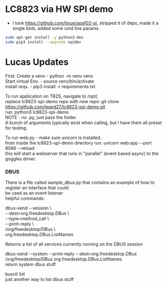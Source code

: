 # LC8823 via HW SPI demo

- I took https://github.com/tinue/apa102-pi, stripped it of deps, made it a single blob, added some cmd line params.

```bash  
sudo apt-get install -y python3-dev  
sudo pip3 install --upgrade spidev  
```

# Lucas Updates


First: Create a venv - python -m venv venv  
Start virtual Env. - source venv/bin/activate  
install reqs. - pip3 install -r requirements.txt  

To run application on TB2S, navigate to /opt/,  
replace lc8823-spi-demo repo with new repo: git clone https://github.com/lward27/lc8823-spi-demo.git  
run: python3 lc8823-spi-demo  
NOTE - no .py, just pass the folder.  
A bunch of arguments typically exist when calling, but I have them all preset for testing.  

To run web.py - make sure uvicorn is installed.  
from inside the lc8823-spi-demo directory run: uvicorn web:app --port 8086 --reload  
this will start a webserver that runs in "parallel" (event based async) to the goggles driver.  

### DBUS
There is a file called sample_dbus.py that contains an example of how to register an interface that could  
be used as an event listener  
helpful commands:  

dbus-send --session           \  
  --dest=org.freedesktop.DBus \  
  --type=method_call          \  
  --print-reply               \  
  /org/freedesktop/DBus       \  
  org.freedesktop.DBus.ListNames  

Returns a list of all services currently running on the DBUS session  

dbus-send --system --print-reply --dest=org.freedesktop.DBus /org/freedesktop/DBus org.freedesktop.DBus.ListNames  
return system dbus stuff  

busctl list  
just another way to list dbus stuff  